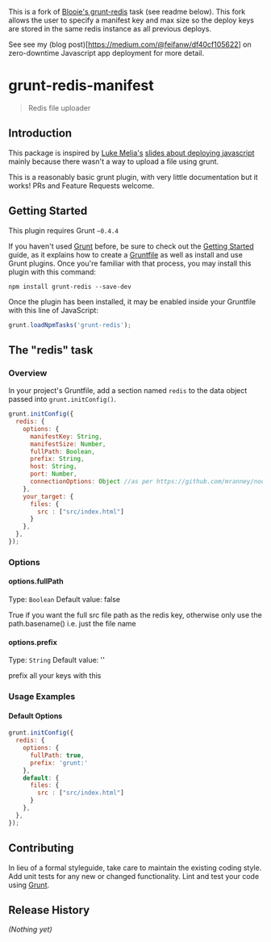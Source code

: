 This is a fork of [Blooie's grunt-redis](https://github.com/Blooie/grunt-redis) task (see readme below). This fork allows the user to specify a manifest key and max size so the deploy keys are stored in the same redis instance as all previous deploys.

See see my (blog post)[https://medium.com/@feifanw/df40cf105622] on zero-downtime Javascript app deployment for more detail.

# grunt-redis-manifest

> Redis file uploader

## Introduction
This package is inspired by [Luke Melia's](https://twitter.com/lukemelia) [slides about deploying javascript](https://speakerdeck.com/lukemelia/lightning-fast-deployment-of-your-rails-backed-javascript-app) mainly because there wasn't a way to upload a file using grunt. 

This is a reasonably basic grunt plugin, with very little documentation but it works! PRs and Feature Requests welcome. 

## Getting Started
This plugin requires Grunt `~0.4.4`

If you haven't used [Grunt](http://gruntjs.com/) before, be sure to check out the [Getting Started](http://gruntjs.com/getting-started) guide, as it explains how to create a [Gruntfile](http://gruntjs.com/sample-gruntfile) as well as install and use Grunt plugins. Once you're familiar with that process, you may install this plugin with this command:

```shell
npm install grunt-redis --save-dev
```

Once the plugin has been installed, it may be enabled inside your Gruntfile with this line of JavaScript:

```js
grunt.loadNpmTasks('grunt-redis');
```

## The "redis" task

### Overview
In your project's Gruntfile, add a section named `redis` to the data object passed into `grunt.initConfig()`.

```js
grunt.initConfig({
  redis: {
    options: {
      manifestKey: String,
      manifestSize: Number,
      fullPath: Boolean,
      prefix: String,
      host: String,
      port: Number,
      connectionOptions: Object //as per https://github.com/mranney/node_redis#rediscreateclientport-host-options
    },
    your_target: {
      files: {
        src : ["src/index.html"]
      }
    },
  },
});
```

### Options

#### options.fullPath
Type: `Boolean`
Default value: false

True if you want the full src file path as the redis key, otherwise only use the path.basename() i.e. just the file name

#### options.prefix
Type: `String`
Default value: ''

prefix all your keys with this

### Usage Examples

#### Default Options
```js
grunt.initConfig({
  redis: {
    options: {
      fullPath: true, 
      prefix: 'grunt:'
    },
    default: {
      files: {
        src : ["src/index.html"]
      }
    },
  },
});
```

## Contributing
In lieu of a formal styleguide, take care to maintain the existing coding style. Add unit tests for any new or changed functionality. Lint and test your code using [Grunt](http://gruntjs.com/).

## Release History
_(Nothing yet)_
